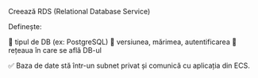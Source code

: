 Creează RDS (Relational Database Service)

Definește:

🔹 tipul de DB (ex: PostgreSQL)
🔹 versiunea, mărimea, autentificarea
🔹 rețeaua în care se află DB-ul

✅ Baza de date stă într-un subnet privat și comunică cu aplicația din ECS.
